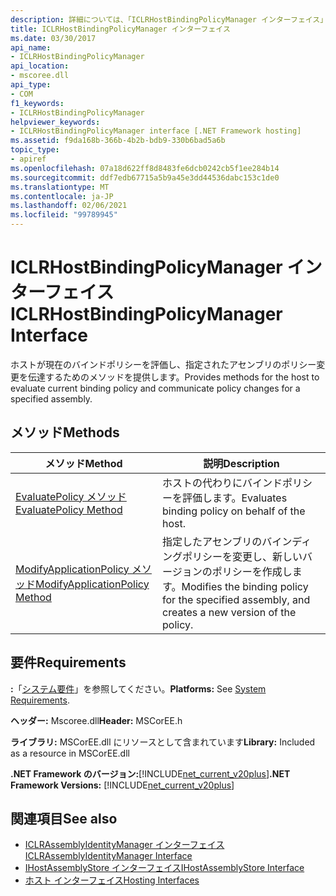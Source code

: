 ```yaml
---
description: 詳細については、「ICLRHostBindingPolicyManager インターフェイス」を参照してください。
title: ICLRHostBindingPolicyManager インターフェイス
ms.date: 03/30/2017
api_name:
- ICLRHostBindingPolicyManager
api_location:
- mscoree.dll
api_type:
- COM
f1_keywords:
- ICLRHostBindingPolicyManager
helpviewer_keywords:
- ICLRHostBindingPolicyManager interface [.NET Framework hosting]
ms.assetid: f9da168b-366b-4b2b-bdb9-330b6bad5a6b
topic_type:
- apiref
ms.openlocfilehash: 07a18d622ff8d8483fe6dcb0242cb5f1ee284b14
ms.sourcegitcommit: ddf7edb67715a5b9a45e3dd44536dabc153c1de0
ms.translationtype: MT
ms.contentlocale: ja-JP
ms.lasthandoff: 02/06/2021
ms.locfileid: "99789945"
---
```

# <a name="iclrhostbindingpolicymanager-interface"></a><span data-ttu-id="a943f-103">ICLRHostBindingPolicyManager インターフェイス</span><span class="sxs-lookup"><span data-stu-id="a943f-103">ICLRHostBindingPolicyManager Interface</span></span>

<span data-ttu-id="a943f-104">ホストが現在のバインドポリシーを評価し、指定されたアセンブリのポリシー変更を伝達するためのメソッドを提供します。</span><span class="sxs-lookup"><span data-stu-id="a943f-104">Provides methods for the host to evaluate current binding policy and communicate policy changes for a specified assembly.</span></span>  
  
## <a name="methods"></a><span data-ttu-id="a943f-105">メソッド</span><span class="sxs-lookup"><span data-stu-id="a943f-105">Methods</span></span>  
  
|<span data-ttu-id="a943f-106">メソッド</span><span class="sxs-lookup"><span data-stu-id="a943f-106">Method</span></span>|<span data-ttu-id="a943f-107">説明</span><span class="sxs-lookup"><span data-stu-id="a943f-107">Description</span></span>|  
|------------|-----------------|  
|[<span data-ttu-id="a943f-108">EvaluatePolicy メソッド</span><span class="sxs-lookup"><span data-stu-id="a943f-108">EvaluatePolicy Method</span></span>](iclrhostbindingpolicymanager-evaluatepolicy-method.md)|<span data-ttu-id="a943f-109">ホストの代わりにバインドポリシーを評価します。</span><span class="sxs-lookup"><span data-stu-id="a943f-109">Evaluates binding policy on behalf of the host.</span></span>|  
|[<span data-ttu-id="a943f-110">ModifyApplicationPolicy メソッド</span><span class="sxs-lookup"><span data-stu-id="a943f-110">ModifyApplicationPolicy Method</span></span>](iclrhostbindingpolicymanager-modifyapplicationpolicy-method.md)|<span data-ttu-id="a943f-111">指定したアセンブリのバインディングポリシーを変更し、新しいバージョンのポリシーを作成します。</span><span class="sxs-lookup"><span data-stu-id="a943f-111">Modifies the binding policy for the specified assembly, and creates a new version of the policy.</span></span>|  
  
## <a name="requirements"></a><span data-ttu-id="a943f-112">要件</span><span class="sxs-lookup"><span data-stu-id="a943f-112">Requirements</span></span>  

 <span data-ttu-id="a943f-113">**:**「[システム要件](../../get-started/system-requirements.md)」を参照してください。</span><span class="sxs-lookup"><span data-stu-id="a943f-113">**Platforms:** See [System Requirements](../../get-started/system-requirements.md).</span></span>  
  
 <span data-ttu-id="a943f-114">**ヘッダー:** Mscoree.dll</span><span class="sxs-lookup"><span data-stu-id="a943f-114">**Header:** MSCorEE.h</span></span>  
  
 <span data-ttu-id="a943f-115">**ライブラリ:** MSCorEE.dll にリソースとして含まれています</span><span class="sxs-lookup"><span data-stu-id="a943f-115">**Library:** Included as a resource in MSCorEE.dll</span></span>  
  
 <span data-ttu-id="a943f-116">**.NET Framework のバージョン:**[!INCLUDE[net_current_v20plus](../../../../includes/net-current-v20plus-md.md)]</span><span class="sxs-lookup"><span data-stu-id="a943f-116">**.NET Framework Versions:** [!INCLUDE[net_current_v20plus](../../../../includes/net-current-v20plus-md.md)]</span></span>  
  
## <a name="see-also"></a><span data-ttu-id="a943f-117">関連項目</span><span class="sxs-lookup"><span data-stu-id="a943f-117">See also</span></span>

- [<span data-ttu-id="a943f-118">ICLRAssemblyIdentityManager インターフェイス</span><span class="sxs-lookup"><span data-stu-id="a943f-118">ICLRAssemblyIdentityManager Interface</span></span>](iclrassemblyidentitymanager-interface.md)
- [<span data-ttu-id="a943f-119">IHostAssemblyStore インターフェイス</span><span class="sxs-lookup"><span data-stu-id="a943f-119">IHostAssemblyStore Interface</span></span>](ihostassemblystore-interface.md)
- [<span data-ttu-id="a943f-120">ホスト インターフェイス</span><span class="sxs-lookup"><span data-stu-id="a943f-120">Hosting Interfaces</span></span>](hosting-interfaces.md)
